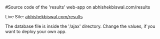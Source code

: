 #Source code of the 'results' web-app on abhishekbiswal.com/results

Live Site: [abhishekbiswal.com/results](http://abhishekbiswal.com/results/)

The database file is inside the '/ajax' directory. Change the values, if you want to deploy your own app.